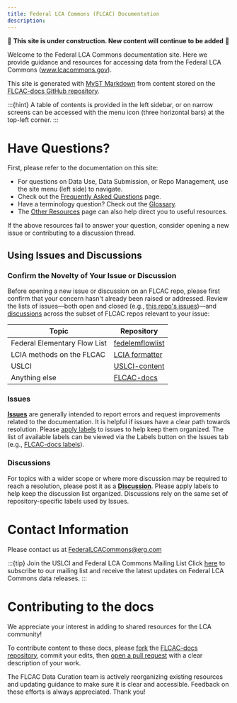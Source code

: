 ```yaml
---
title: Federal LCA Commons (FLCAC) Documentation
description:
---
```


🚧 **This site is under construction. New content will continue to be added** 🚧

Welcome to the Federal LCA Commons documentation site.
Here we provide guidance and resources for accessing data from the Federal LCA Commons (www.lcacommons.gov).

This site is generated with [MyST Markdown](https://mystmd.org/) from content stored on the [FLCAC-docs GitHub repository](https://github.com/FLCAC-admin/FLCAC-docs).

:::{hint}
A table of contents is provided in the left sidebar, or on narrow screens can be accessed with the menu icon (three horizontal bars) at the top-left corner.
:::

# Have Questions?
First, please refer to the documentation on this site:
 - For questions on Data Use, Data Submission, or Repo Management, use the site menu (left side) to navigate.
 - Check out the [Frequently Asked Questions](https://flcac-admin.github.io/FLCAC-docs/faq) page.
 - Have a terminology question? Check out the [Glossary](https://flcac-admin.github.io/FLCAC-docs/glossary).
 - The [Other Resources](https://flcac-admin.github.io/FLCAC-docs/otherresources) page can also help direct you to useful resources.

If the above resources fail to answer your question, consider opening a new issue or contributing to a discussion thread.

## Using Issues and Discussions

### Confirm the Novelty of Your Issue or Discussion
Before opening a new issue or discussion on an FLCAC repo, please first confirm that your concern hasn't already been raised or addressed. Review the lists of issues—both open and closed (e.g., [this repo's issues](https://github.com/FLCAC-admin/FLCAC-docs/issues?q=))—and [discussions](https://github.com/FLCAC-admin/FLCAC-docs/discussions) across the subset of FLCAC repos relevant to your issue:

 Topic | Repository
 --- | ---
 Federal Elementary Flow List | [fedelemflowlist](https://github.com/USEPA/fedelemflowlist)
 LCIA methods on the FLCAC | [LCIA formatter](https://github.com/USEPA/LCIAformatter)
 USLCI | [USLCI-content](https://github.com/FLCAC-admin/uslci-content)
 Anything else | [FLCAC-docs](https://github.com/FLCAC-admin/FLCAC-docs)

### Issues
[**Issues**](https://github.com/FLCAC-admin/FLCAC-docs/issues) are generally intended to report errors and request improvements related to the documentation.
It is helpful if issues have a clear path towards resolution.
Please [apply labels](https://docs.github.com/en/issues/using-labels-and-milestones-to-track-work/managing-labels#applying-a-label) to issues to help keep them organized. The list of available labels can be viewed via the Labels button on the Issues tab (e.g., [FLCAC-docs labels](https://github.com/FLCAC-admin/FLCAC-docs/labels)).

### Discussions
For topics with a wider scope or where more discussion may be required to reach a resolution, please post it as a [**Discussion**](https://github.com/FLCAC-admin/FLCAC-docs/discussions).
Please apply labels to help keep the discussion list organized.
Discussions rely on the same set of repository-specific labels used by Issues.


# Contact Information
Please contact us at FederalLCACommons@erg.com

:::{tip} Join the USLCI and Federal LCA Commons Mailing List
Click [here](mailto:federallcacommons@erg.com?subject=Add%20to%20Mailing%20List&body=Please%20add%20me%20to%20the%20FLCAC%20mailing%20list) to subscribe to our mailing list and receive the latest updates on Federal LCA Commons data releases.
:::



# Contributing to the docs

We appreciate your interest in adding to shared resources for the LCA community!

To contribute content to these docs, please [fork](https://docs.github.com/en/pull-requests/collaborating-with-pull-requests/working-with-forks/about-forks) the [FLCAC-docs repository](https://github.com/FLCAC-admin/FLCAC-docs), commit your edits, then [open a pull request](https://docs.github.com/en/pull-requests/collaborating-with-pull-requests/proposing-changes-to-your-work-with-pull-requests/creating-a-pull-request-from-a-fork) with a clear description of your work.

The FLCAC Data Curation team is actively reorganizing existing resources and updating guidance to make sure it is clear and accessible. Feedback on these efforts is always appreciated. Thank you!
